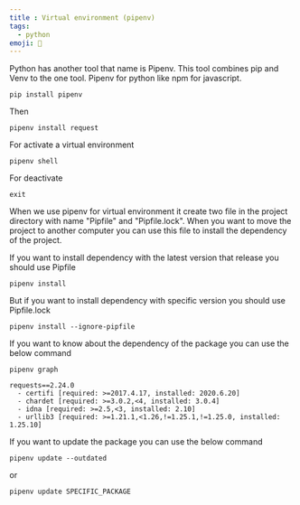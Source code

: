 ```yaml
---
title : Virtual environment (pipenv)
tags:
  - python
emoji: 🐍
---
```

Python has another tool that name is Pipenv. This tool combines pip and Venv to the one tool. Pipenv for python like npm for javascript.

```terminal
pip install pipenv
```
Then
```terminal
pipenv install request
```
For activate a virtual environment

```terminal
pipenv shell
```
For deactivate

```terminal
exit
```
When we use pipenv for virtual environment it create two file in the project directory with name "Pipfile" and "Pipfile.lock".
When you want to move the project to another computer you can use this file to install the dependency of the project.

If you want to install dependency with the latest version that release you should use Pipfile

```terminal
pipenv install
```
But if you want to install dependency with specific version you should use Pipfile.lock

```terminal
pipenv install --ignore-pipfile
```
If you want to know about the dependency of the package you can use the below command

```terminal
pipenv graph
```
```Output
requests==2.24.0
  - certifi [required: >=2017.4.17, installed: 2020.6.20]
  - chardet [required: >=3.0.2,<4, installed: 3.0.4]
  - idna [required: >=2.5,<3, installed: 2.10]
  - urllib3 [required: >=1.21.1,<1.26,!=1.25.1,!=1.25.0, installed: 1.25.10]
```

If you want to update the package you can use the below command

```terminal
pipenv update --outdated
```
or

```terminal
pipenv update SPECIFIC_PACKAGE
```